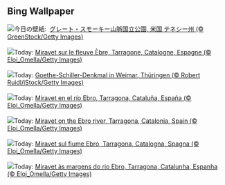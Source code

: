 ## Bing Wallpaper
![](https://www.bing.com/th?id=OHR.LittlePigeonRiver_JA-JP4939584633_UHD.jpg&w=1000)今日の壁紙: &nbsp;[グレート・スモーキー山脈国立公園, 米国 テネシー州 (© GreenStock/Getty Images)](https://www.bing.com/th?id=OHR.LittlePigeonRiver_JA-JP4939584633_UHD.jpg)
<br><br/>
![](https://www.bing.com/th?id=OHR.MiravetSpain_FR-FR8451258933_UHD.jpg&w=1000)Today: [Miravet sur le fleuve Èbre, Tarragone, Catalogne, Espagne (© Eloi_Omella/Getty Images)](https://www.bing.com/th?id=OHR.MiravetSpain_FR-FR8451258933_UHD.jpg)
<br><br/>
![](https://www.bing.com/th?id=OHR.GoetheSchiller_DE-DE0833691040_UHD.jpg&w=1000)Today: [Goethe-Schiller-Denkmal in Weimar, Thüringen (© Robert Ruidl/iStock/Getty Images)](https://www.bing.com/th?id=OHR.GoetheSchiller_DE-DE0833691040_UHD.jpg)
<br><br/>
![](https://www.bing.com/th?id=OHR.MiravetSpain_ES-ES8030054546_UHD.jpg&w=1000)Today: [Miravet en el río Ebro, Tarragona, Cataluña, España (© Eloi_Omella/Getty Images)](https://www.bing.com/th?id=OHR.MiravetSpain_ES-ES8030054546_UHD.jpg)
<br><br/>
![](https://www.bing.com/th?id=OHR.MiravetSpain_EN-GB3438322242_UHD.jpg&w=1000)Today: [Miravet on the Ebro river, Tarragona, Catalonia, Spain (© Eloi_Omella/Getty Images)](https://www.bing.com/th?id=OHR.MiravetSpain_EN-GB3438322242_UHD.jpg)
<br><br/>
![](https://www.bing.com/th?id=OHR.MiravetSpain_IT-IT4503014691_UHD.jpg&w=1000)Today: [Miravet sul fiume Ebro, Tarragona, Catalogna, Spagna (© Eloi_Omella/Getty Images)](https://www.bing.com/th?id=OHR.MiravetSpain_IT-IT4503014691_UHD.jpg)
<br><br/>
![](https://www.bing.com/th?id=OHR.MiravetSpain_PT-BR7483184425_UHD.jpg&w=1000)Today: [Miravet às margens do rio Ebro, Tarragona, Catalunha, Espanha (© Eloi_Omella/Getty Images)](https://www.bing.com/th?id=OHR.MiravetSpain_PT-BR7483184425_UHD.jpg)
<br><br/>

